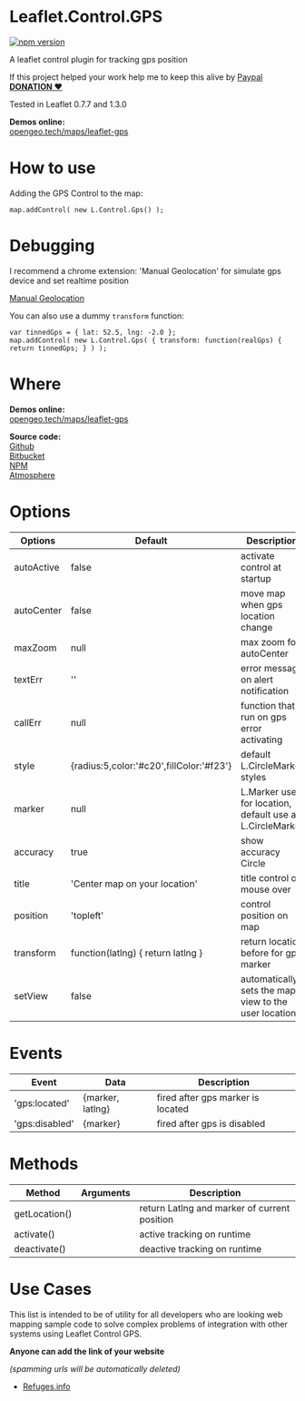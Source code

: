 Leaflet.Control.GPS
============

[![npm version](https://badge.fury.io/js/leaflet-gps.svg)](http://badge.fury.io/js/leaflet-gps)


A leaflet control plugin for tracking gps position

If this project helped your work help me to keep this alive by [Paypal **DONATION &#10084;**](https://www.paypal.me/stefanocudini)

Tested in Leaflet 0.7.7 and 1.3.0

**Demos online:**  
[opengeo.tech/maps/leaflet-gps](https://opengeo.tech/maps/leaflet-gps/)

# How to use

Adding the GPS Control to the map:

```
map.addControl( new L.Control.Gps() );
```

# Debugging

I recommend a chrome extension: 'Manual Geolocation'
for simulate gps device and set realtime position

[Manual Geolocation](https://chrome.google.com/webstore/detail/manual-geolocation/mfodligkojepnddfhkbkodbamcagfhlo)

You can also use a dummy `transform` function:

```
var tinnedGps = { lat: 52.5, lng: -2.0 };
map.addControl( new L.Control.Gps( { transform: function(realGps) { return tinnedGps; } ) );
```

# Where

**Demos online:**  
[opengeo.tech/maps/leaflet-gps](https://opengeo.tech/maps/leaflet-gps/)

**Source code:**  
[Github](https://github.com/stefanocudini/leaflet-gps)  
[Bitbucket](https://bitbucket.org/stefanocudini/leaflet-gps)  
[NPM](https://npmjs.org/package/leaflet-gps)  
[Atmosphere](https://atmosphere.meteor.com/package/leaflet-gps)

# Options
| Options			| Default			  | Description                               |
| ---------------------- | ---------------------- | ----------------------------------------- |
| autoActive  | false  | activate control at startup         |
| autoCenter  | false  | move map when gps location change   |
| maxZoom     | null   | max zoom for autoCenter             |
| textErr     | ''     | error message on alert notification |
| callErr     | null   | function that run on gps error activating |
| style       | {radius:5,color:'#c20',fillColor:'#f23'}  | default L.CircleMarker styles |
| marker      | null   | L.Marker used for location, default use a L.CircleMarker |
| accuracy    | true   | show accuracy Circle |
| title       | 'Center map on your location' | title control on mouse over |
| position    | 'topleft' | control position on map |
| transform   | function(latlng) { return latlng } | return location before for gps marker |
| setView     | false  | automatically sets the map view to the user location |

# Events
| Event			 | Data			  | Description                               |
| ---------------------- | ---------------------- | ----------------------------------------- |
| 'gps:located' | {marker, latlng} | fired after gps marker is located |
| 'gps:disabled'	 | {marker}	                  | fired after gps is disabled          |

# Methods
| Method		| Arguments		 | Description                  |
| --------------------- | ---------------------- | ---------------------------- |
| getLocation()		| 	 | return Latlng and marker of current position  |
| activate()           |  	 | active tracking on runtime           |
| deactivate()		| 	 | deactive tracking on runtime |




# Use Cases
This list is intended to be of utility for all developers who are looking web mapping sample code to solve complex problems of integration with other systems using Leaflet Control GPS.

**Anyone can add the link of your website**

*(spamming urls will be automatically deleted)*

* [Refuges.info](https://www.refuges.info/gps/)
